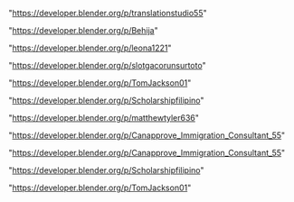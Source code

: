 "https://developer.blender.org/p/translationstudio55"

"https://developer.blender.org/p/Behija"

"https://developer.blender.org/p/leona1221"

"https://developer.blender.org/p/slotgacorunsurtoto"

"https://developer.blender.org/p/TomJackson01"

"https://developer.blender.org/p/Scholarshipfilipino"

"https://developer.blender.org/p/matthewtyler636"

"https://developer.blender.org/p/Canapprove_Immigration_Consultant_55"

 
"https://developer.blender.org/p/Canapprove_Immigration_Consultant_55"


"https://developer.blender.org/p/Scholarshipfilipino"


"https://developer.blender.org/p/TomJackson01"


 
